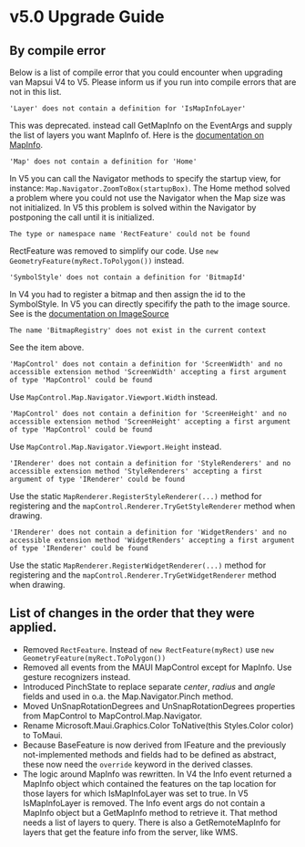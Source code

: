 # v5.0 Upgrade Guide 

## By compile error

Below is a list of compile error that you could encounter when upgrading van Mapsui V4 to V5. Please inform us if you run into compile errors that are not in this list.

```
'Layer' does not contain a definition for 'IsMapInfoLayer'
```
This was deprecated. instead call GetMapInfo on the EventArgs and supply the list of layers you want MapInfo of. Here is the [documentation on MapInfo](https://mapsui.com/v5/mapinfo/).

```plaintext
'Map' does not contain a definition for 'Home'
```
In V5 you can call the Navigator methods to specify the startup view, for instance: `Map.Navigator.ZoomToBox(startupBox)`. The Home method solved a problem where you could not use the Navigator when the Map size was not initialized. In V5 this problem is solved within the Navigator by postponing the call until it is initialized.

```
The type or namespace name 'RectFeature' could not be found
```
RectFeature was removed to simplify our code. Use `new GeometryFeature(myRect.ToPolygon())` instead.

```
'SymbolStyle' does not contain a definition for 'BitmapId' 
```
In V4 you had to register a bitmap and then assign the id to the SymbolStyle. In V5 you can directly specifify the path to the image source. See is the [documentation on ImageSource](https://mapsui.com/v5/imagesource/)

```
The name 'BitmapRegistry' does not exist in the current context
```
See the item above.

```
'MapControl' does not contain a definition for 'ScreenWidth' and no accessible extension method 'ScreenWidth' accepting a first argument of type 'MapControl' could be found
```
Use `MapControl.Map.Navigator.Viewport.Width` instead.

```
'MapControl' does not contain a definition for 'ScreenHeight' and no accessible extension method 'ScreenHeight' accepting a first argument of type 'MapControl' could be found
```
Use `MapControl.Map.Navigator.Viewport.Height` instead.

```
'IRenderer' does not contain a definition for 'StyleRenderers' and no accessible extension method 'StyleRenderers' accepting a first argument of type 'IRenderer' could be found
```
Use the static `MapRenderer.RegisterStyleRenderer(...)` method for registering and the `mapControl.Renderer.TryGetStyleRenderer` method when drawing.

```
'IRenderer' does not contain a definition for 'WidgetRenders' and no accessible extension method 'WidgetRenders' accepting a first argument of type 'IRenderer' could be found
```
Use the static `MapRenderer.RegisterWidgetRenderer(...)` method for registering and the `mapControl.Renderer.TryGetWidgetRenderer` method when drawing.

## List of changes in the order that they were applied.
- Removed `RectFeature`. Instead of `new RectFeature(myRect)` use `new GeometryFeature(myRect.ToPolygon())`
- Removed all events from the MAUI MapControl except for MapInfo. Use gesture recognizers instead.
- Introduced PinchState to replace separate *center*, *radius* and *angle* fields and used in o.a. the Map.Navigator.Pinch method.
- Moved UnSnapRotationDegrees and UnSnapRotationDegrees properties from MapControl to MapControl.Map.Navigator.
- Rename Microsoft.Maui.Graphics.Color ToNative(this Styles.Color color) to ToMaui.
- Because BaseFeature is now derived from IFeature and the previously not-implemented methods and fields had to be defined as abstract, these now need the `override` keyword in the derived classes.
- The logic around MapInfo was rewritten. In V4 the Info event returned a MapInfo object which contained the features on the tap location for those layers for which IsMapInfoLayer was set to true. In V5 IsMapInfoLayer is removed. The Info event args do not contain a MapInfo object but a GetMapInfo method to retrieve it. That method needs a list of layers to query. There is also a GetRemoteMapInfo for layers that get the feature info from the server, like WMS.
